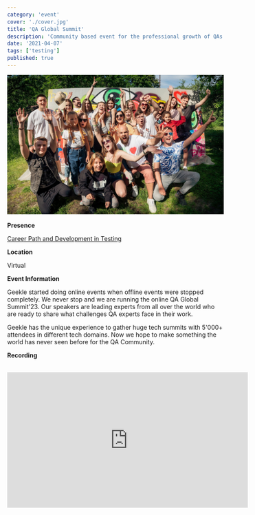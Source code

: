 ```yaml
---
category: 'event'
cover: './cover.jpg'
title: 'QA Global Summit'
description: 'Community based event for the professional growth of QAs and Testers from all around the world'
date: '2021-04-07'
tags: ['testing']
published: true
---
```

![cover](./cover.jpg)

**Presence**

[Career Path and Development in Testing](https://dvinnik.dev/conversations/2019/career-path-and-dev-in-testing)

**Location**

Virtual

**Event Information**

Geekle started doing online events when offline events were stopped completely. We never stop and we are running the online QA Global Summit'23. Our speakers are leading experts from all over the world who are ready to share what challenges QA experts face in their work.

Geekle has the unique experience to gather huge tech summits with 5'000+ attendees in different tech domains. Now we hope to make something the world has never seen before for the QA Community.

**Recording**

<br>

<iframe width="560" height="315" src="https://www.youtube.com/embed/ySRc-juTbrc?start=23955" title="YouTube video player" frameborder="0" allow="accelerometer; autoplay; clipboard-write; encrypted-media; gyroscope; picture-in-picture" allowfullscreen></iframe>

<br>